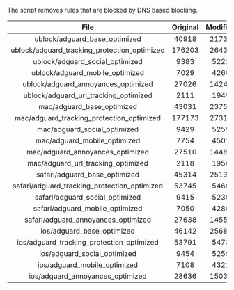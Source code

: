 The script removes rules that are blocked by DNS based blocking.


| File | Original | Modified |
|:----:|:-----:|:-----:|
| ublock/adguard_base_optimized | 40918 | 21736 |
| ublock/adguard_tracking_protection_optimized | 176203 | 26433 |
| ublock/adguard_social_optimized | 9383 | 5221 |
| ublock/adguard_mobile_optimized | 7029 | 4260 |
| ublock/adguard_annoyances_optimized | 27026 | 14245 |
| ublock/adguard_url_tracking_optimized | 2111 | 1949 |
| mac/adguard_base_optimized | 43031 | 23752 |
| mac/adguard_tracking_protection_optimized | 177173 | 27315 |
| mac/adguard_social_optimized | 9429 | 5259 |
| mac/adguard_mobile_optimized | 7754 | 4501 |
| mac/adguard_annoyances_optimized | 27510 | 14480 |
| mac/adguard_url_tracking_optimized | 2118 | 1956 |
| safari/adguard_base_optimized | 45314 | 25132 |
| safari/adguard_tracking_protection_optimized | 53745 | 5466 |
| safari/adguard_social_optimized | 9415 | 5239 |
| safari/adguard_mobile_optimized | 7050 | 4280 |
| safari/adguard_annoyances_optimized | 27638 | 14554 |
| ios/adguard_base_optimized | 46142 | 25684 |
| ios/adguard_tracking_protection_optimized | 53791 | 5473 |
| ios/adguard_social_optimized | 9454 | 5259 |
| ios/adguard_mobile_optimized | 7108 | 4321 |
| ios/adguard_annoyances_optimized | 28636 | 15037 |
